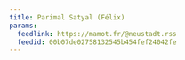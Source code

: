 ```yaml
---
title: Parimal Satyal (Félix)
params:
  feedlink: https://mamot.fr/@neustadt.rss
  feedid: 00b07de02758132545b454fef24042fe
---
```

